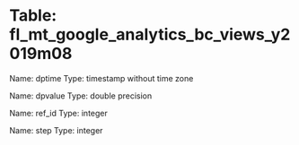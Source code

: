 Table: fl_mt_google_analytics_bc_views_y2019m08
===============================================

Name: dptime
Type: timestamp without time zone

Name: dpvalue
Type: double precision

Name: ref_id
Type: integer

Name: step
Type: integer

